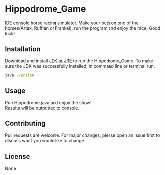 # Hippodrome_Game

IDE console horse racing simulator. Make your bets on one of the horses(Artax, Ruffian or Frankel), run the program and enjoy the race. Good luck! 

## Installation

Download and install [JDK or JRE](https://www.oracle.com/technetwork/java/javase/downloads/jdk12-downloads-5295953.html) to run the Hippodrome_Game.
To make sure the JDK was successfully installed, in command line or terminal run:


```bash
java -version
```

## Usage
Run Hippodrome.java and enjoy the show!  
Results will be outputted to console.

## Contributing
Pull requests are welcome. For major changes, please open an issue first to discuss what you would like to change.


## License
None
